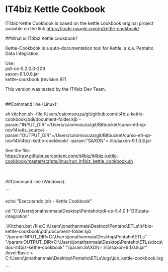 IT4biz Kettle Cookbook
======================

IT4biz Kettle Cookbook is based on the kettle cookbook original project avaiable on the link https://code.google.com/p/kettle-cookbook/ <BR>

##What is IT4biz Kettle cookbook? <BR>

Kettle-Cookbook is a auto-documentation tool for Kettle, a.k.a. Pentaho Data Integration.<BR>

Use:<BR>
pdi-ce-5.2.0.0-209<BR>
saxon-9.1.0.8.jar<BR>
kettle-cookbook (revision 87)<BR>

This version was tested by the IT4biz Dev Team.<BR><BR>

##Command line (Linux):<BR>

sh kitchen.sh -file:/Users/caiomsouza/git/github.com/it4biz-kettle-cookbook/pdi/document-folder.kjb -param:"INPUT_DIR"=/Users/caiomsouza/git/Bitbucket/curso-etl-sp-nov14/etls_source/ -param:"OUTPUT_DIR"=/Users/caiomsouza/git/Bitbucket/curso-etl-sp-nov14/it4biz-kettle-cookbook/ -param:"SAXON"=./lib/saxon-9.1.0.8.jar

See the file:<BR>
https://raw.githubusercontent.com/it4biz/it4biz-kettle-cookbook/master/scripts/linux/run_it4biz_kettle_cookbook.sh

<BR><BR>
##Command line (Windows):<BR>

´´´

echo "Executando job - Kettle Cookbook"

cd "C:\Users\jonathanmaia\Desktop\Pentaho\pdi-ce-5.4.0.1-130\data-integration"

.\Kitchen.bat /file:C:\Users\jonathanmaia\Desktop\Pentaho\ETLs\it4biz-kettle-cookbook\pdi\document-folder.kjb "/param:INPUT_DIR=C:\Users\jonathanmaia\Desktop\Pentaho\ETLs" "/param:OUTPUT_DIR=C:\Users\jonathanmaia\Desktop\Pentaho\ETLs\docs\doc-it4biz-kettle-cookbook" "/param:SAXON=.\lib\saxon-9.1.0.8.jar" /level:Basic > C:\Users\jonathanmaia\Desktop\Pentaho\ETLs\logs\job_kettle-cookbook.log


´´´
